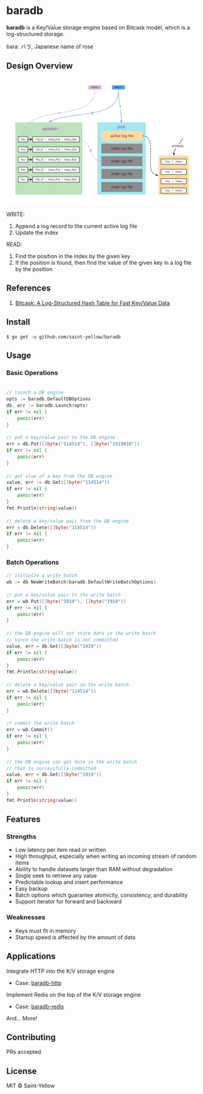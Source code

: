 # baradb

**baradb** is a Key/Value storage engine based on Bitcask model, which is a log-structured storage.

bara: バラ, Japanese name of rose

## Design Overview

![design-overview](https://github.com/saint-yellow/baradb/blob/main/documentation/images/design-overview.png)

WRITE: 
1. Append a log record to the current active log file 
2. Update the index 

READ: 
1. Find the position in the index by the given key 
2. If the position is found, then find the value of the given key in a log file by the position 

## References

1. [Bitcask: A Log-Structured Hash Table for Fast Key/Value Data](https://riak.com/assets/bitcask-intro.pdf)

## Install

```shell 
$ go get -u github.com/saint-yellow/baradb
```

## Usage

### Basic Operations 

```go

// launch a DB engine 
opts := baradb.DefaultDBOptions
db, err := baradb.Launch(opts)
if err != nil {
    panic(err)
}

// put a key/value pair to the DB engine
err = db.Put([]byte("114514"), []byte("1919810"))
if err != nil {
    panic(err)
}

// get vlue of a key from the DB engine  
value, err := db.Get([]byte("114514"))
if err != nil {
    panic(err)
}
fmt.Println(string(value))

// delete a key/value pair from the DB engine
err = db.Delete([]byte("114514"))
if err != nil {
    panic(err)
}
```

### Batch Operations 

```go
// initialze a write batch
wb := db.NewWriteBatch(baradb.DefaultWriteBatchOptions)

// put a key/value pair to the write batch 
err = wb.Put([]byte("1919"), []byte("1919"))
if err != nil {
    panic(err)
}

// the DB engine will not store data in the write batch 
// since the write batch is not committed
value, err = db.Get([]byte("1919"))
if err != nil {
    panic(err)
}
fmt.Println(string(value))

// delete a key/value pair in the write batch 
err = wb.Delete([]byte("114514"))
if err != nil {
    panic(err)
}

// commit the write batch 
err = wb.Commit()
if err != nil {
    panic(err)
}

// the DB engine can get data in the write batch 
// that is successfully committed
value, err = db.Get([]byte("1919"))
if err != nil {
    panic(err)
}
fmt.Println(string(value))
```

## Features 

### Strengths 
- Low latency per item read or written 
- High throughput, especially when writing an incoming stream of random items 
- Ability to handle datasets larger than RAM without degradation 
- Single seek to retrieve any value 
- Predictable lookup and insert performance 
- Easy backup 
- Batch options which guarantee atomicity, consistency, and durability 
- Support iterator for forward and backward 

### Weaknesses
- Keys must fit in memory
- Startup speed is affected by the amount of data

## Applications 

Integrate HTTP into the K/V storage engine 

- Case: [baradb-http](https://github.com/saint-yellow/baradb-http)

Implement Redis on the top of the K/V storage engine

- Case: [baradb-redis](https://github.com/saint-yellow/baradb-redis)

And... More!

## Contributing

PRs accepted.

## License

MIT © Saint-Yellow 
